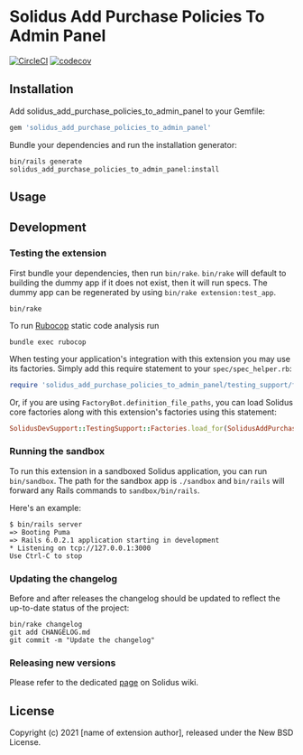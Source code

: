 # Solidus Add Purchase Policies To Admin Panel

[![CircleCI](https://circleci.com/gh/thanhdatdev/zenapp.svg?style=shield)](https://circleci.com/gh/thanhdatdev/zenapp)
[![codecov](https://codecov.io/gh/thanhdatdev/zenapp/branch/master/graph/badge.svg)](https://codecov.io/gh/thanhdatdev/zenapp)

<!-- Explain what your extension does. -->

## Installation

Add solidus_add_purchase_policies_to_admin_panel to your Gemfile:

```ruby
gem 'solidus_add_purchase_policies_to_admin_panel'
```

Bundle your dependencies and run the installation generator:

```shell
bin/rails generate solidus_add_purchase_policies_to_admin_panel:install
```

## Usage

<!-- Explain how to use your extension once it's been installed. -->

## Development

### Testing the extension

First bundle your dependencies, then run `bin/rake`. `bin/rake` will default to building the dummy
app if it does not exist, then it will run specs. The dummy app can be regenerated by using
`bin/rake extension:test_app`.

```shell
bin/rake
```

To run [Rubocop](https://github.com/bbatsov/rubocop) static code analysis run

```shell
bundle exec rubocop
```

When testing your application's integration with this extension you may use its factories.
Simply add this require statement to your `spec/spec_helper.rb`:

```ruby
require 'solidus_add_purchase_policies_to_admin_panel/testing_support/factories'
```

Or, if you are using `FactoryBot.definition_file_paths`, you can load Solidus core
factories along with this extension's factories using this statement:

```ruby
SolidusDevSupport::TestingSupport::Factories.load_for(SolidusAddPurchasePoliciesToAdminPanel::Engine)
```

### Running the sandbox

To run this extension in a sandboxed Solidus application, you can run `bin/sandbox`. The path for
the sandbox app is `./sandbox` and `bin/rails` will forward any Rails commands to
`sandbox/bin/rails`.

Here's an example:

```
$ bin/rails server
=> Booting Puma
=> Rails 6.0.2.1 application starting in development
* Listening on tcp://127.0.0.1:3000
Use Ctrl-C to stop
```

### Updating the changelog

Before and after releases the changelog should be updated to reflect the up-to-date status of
the project:

```shell
bin/rake changelog
git add CHANGELOG.md
git commit -m "Update the changelog"
```

### Releasing new versions

Please refer to the dedicated [page](https://github.com/solidusio/solidus/wiki/How-to-release-extensions) on Solidus wiki.

## License

Copyright (c) 2021 [name of extension author], released under the New BSD License.
